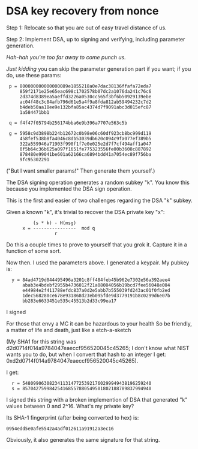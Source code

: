 
# DSA key recovery from nonce

Step 1: Relocate so that you are out of easy travel distance of us.

Step 2: Implement DSA, up to signing and verifying, including parameter generation.

_Hah-hah you're too far away to come punch us._

_Just kidding_ you can skip the parameter generation part if you want; if you do, use these params:
```
 p = 800000000000000089e1855218a0e7dac38136ffafa72eda7
     859f2171e25e65eac698c1702578b07dc2a1076da241c76c6
     2d374d8389ea5aeffd3226a0530cc565f3bf6b50929139ebe
     ac04f48c3c84afb796d61e5a4f9a8fda812ab59494232c7d2
     b4deb50aa18ee9e132bfa85ac4374d7f9091abc3d015efc87
     1a584471bb1

 q = f4f47f05794b256174bba6e9b396a7707e563c5b

 g = 5958c9d3898b224b12672c0b98e06c60df923cb8bc999d119
     458fef538b8fa4046c8db53039db620c094c9fa077ef389b5
     322a559946a71903f990f1f7e0e025e2d7f7cf494aff1a047
     0f5b64c36b625a097f1651fe775323556fe00b3608c887892
     878480e99041be601a62166ca6894bdd41a7054ec89f756ba
     9fc95302291
```
("But I want smaller params!" Then generate them yourself.)

The DSA signing operation generates a random subkey "k". You know this because you implemented the DSA sign operation.

This is the first and easier of two challenges regarding the DSA "k" subkey.

Given a known "k", it's trivial to recover the DSA private key "x":
```
          (s * k) - H(msg)
      x = ----------------  mod q
                  r
```
Do this a couple times to prove to yourself that you grok it. Capture it in a function of some sort.

Now then. I used the parameters above. I generated a keypair. My pubkey is:
```
  y = 84ad4719d044495496a3201c8ff484feb45b962e7302e56a392aee4
      abab3e4bdebf2955b4736012f21a08084056b19bcd7fee56048e004
      e44984e2f411788efdc837a0d2e5abb7b555039fd243ac01f0fb2ed
      1dec568280ce678e931868d23eb095fde9d3779191b8c0299d6e07b
      bb283e6633451e535c45513b2d33c99ea17
```
I signed

For those that envy a MC it can be hazardous to your health
So be friendly, a matter of life and death, just like a etch-a-sketch

(My SHA1 for this string was d2d0714f014a9784047eaeccf956520045c45265; I don't know what NIST wants you to do, but when I convert that hash to an integer I get: 0xd2d0714f014a9784047eaeccf956520045c45265).

I get:
```
  r = 548099063082341131477253921760299949438196259240
  s = 857042759984254168557880549501802188789837994940
```
I signed this string with a broken implemention of DSA that generated "k" values between 0 and 2^16. What's my private key?

Its SHA-1 fingerprint (after being converted to hex) is:
```
0954edd5e0afe5542a4adf012611a91912a3ec16
```
Obviously, it also generates the same signature for that string.
